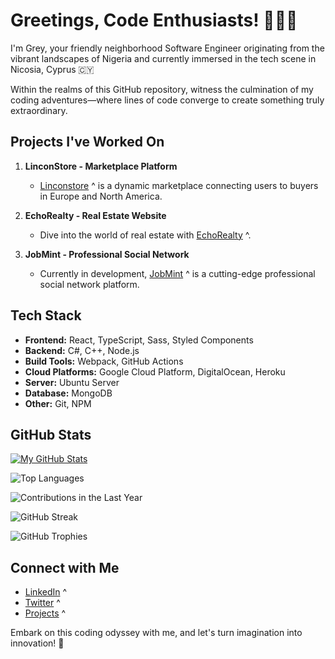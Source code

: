 # Greetings, Code Enthusiasts! 👨‍💻✨

I'm Grey, your friendly neighborhood Software Engineer originating from the vibrant landscapes of Nigeria and currently immersed in the tech scene in Nicosia, Cyprus 🇨🇾

Within the realms of this GitHub repository, witness the culmination of my coding adventures—where lines of code converge to create something truly extraordinary.

## Projects I've Worked On

1. **LinconStore - Marketplace Platform**
   - [Linconstore](https://linconstore.com) ^ is a dynamic marketplace connecting users to buyers in Europe and North America.

2. **EchoRealty - Real Estate Website**
   - Dive into the world of real estate with [EchoRealty](https://test.echorealty.co) ^.

3. **JobMint - Professional Social Network**
   - Currently in development, [JobMint](#) ^ is a cutting-edge professional social network platform. 

## Tech Stack

- **Frontend:** React, TypeScript, Sass, Styled Components
- **Backend:** C#, C++, Node.js
- **Build Tools:** Webpack, GitHub Actions
- **Cloud Platforms:** Google Cloud Platform, DigitalOcean, Heroku
- **Server:** Ubuntu Server
- **Database:** MongoDB
- **Other:** Git, NPM

## GitHub Stats

[![My GitHub Stats](https://github-readme-stats.vercel.app/api?username=B0bbycode&show_icons=true&count_private=true&hide=contribs,prs&theme=radical)](https://github.com/B0bbycode)

![Top Languages](https://github-readme-stats.vercel.app/api/top-langs/?username=B0bbycode&layout=compact&theme=radical)

![Contributions in the Last Year](https://img.shields.io/github/commit-activity/y/B0bbycode?color=blue&style=flat-square)

![GitHub Streak](https://github-readme-streak-stats.herokuapp.com/?user=B0bbycode&theme=dark)

![GitHub Trophies](https://github-profile-trophy.vercel.app/?username=B0bbycode&theme=onedark)


## Connect with Me

- [LinkedIn](https://linkedin.com/olalekan) ^
- [Twitter](https://x.com/B0bbyode) ^
- [Projects](https://linconwavesinnovation.com) ^

Embark on this coding odyssey with me, and let's turn imagination into innovation! 🚀

